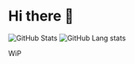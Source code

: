 # Hi there 👋

![GitHub Stats](https://github-readme-stats.vercel.app/api?username=tiriel&show_icons=true&theme=tokyonight) ![GitHub Lang stats](https://github-readme-stats.vercel.app/api/top-langs/?username=pierstoval&theme=tokyonight&layout=compact&langs_count=10)

WiP
<!--
**Tiriel/Tiriel** is a ✨ _special_ ✨ repository because its `README.md` (this file) appears on your GitHub profile.

Here are some ideas to get you started:

- 🔭 I’m currently working on ...
- 🌱 I’m currently learning ...
- 👯 I’m looking to collaborate on ...
- 🤔 I’m looking for help with ...
- 💬 Ask me about ...
- 📫 How to reach me: ...
- 😄 Pronouns: ...
- ⚡ Fun fact: ...
-->
